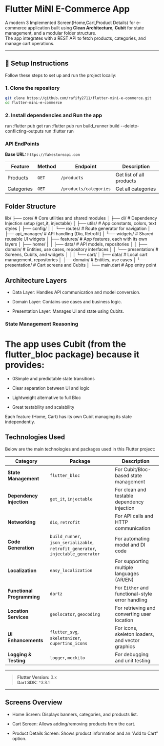 # Flutter MiNI E-Commerce App

A modern 3 Implemented Screen(Home,Cart,Product Details) for e-commerce application built using **Clean Architecture**, **Cubit** for state management, and a modular folder structure.  
The app integrates with a REST API to fetch products, categories, and manage cart operations.

---

## 🚀 Setup Instructions

Follow these steps to set up and run the project locally:

### 1. Clone the repository
```bash
git clone https://github.com/rafify2711/flutter-mini-e-commerce.git
cd flutter-mini-e-commerce
```
### 2. Install dependencies and Run the app
run :flutter pub get
run :flutter pub run build_runner build --delete-conflicting-outputs
run :flutter run

### API EndPoints 
**Base URL:** `https://fakestoreapi.com`


| Feature | Method | Endpoint               | Description |
|----------|---------|------------------------|--------------|
| Products | `GET` | `/products`            | Get list of all products |
| Categories | `GET` | `/products/categories` | Get all categories |

## Folder Structure
lib/
├── core/ # Core utilities and shared modules
│ ├── di/ # Dependency Injection setup (get_it, injectable)
│ ├── utils/ # App constants, colors, text styles
│ ├── config/
│ │ └── routes/ # Route generator for navigation
│ ├── api_manager/ # API handling (Dio, Retrofit)
│ └── widgets/ # Shared reusable UI widgets
│
├── features/ # App features, each with its own layers
│ ├── home/
│ │ ├── data/ # API models, repositories
│ │ ├── domain/ # Entities, use cases, repository interfaces
│ │ └── presentation/ # Screens, Cubits, and widgets
│ │
│ └── cart/
│ ├── data/ # Local cart management, repositories
│ ├── domain/ # Entities, use cases
│ └── presentation/ # Cart screens and Cubits
│
└── main.dart # App entry point
## Architecture Layers

- Data Layer: Handles API communication and model conversion.

- Domain Layer: Contains use cases and business logic.

- Presentation Layer: Manages UI and state using Cubits.


### State Management Reasoning

# The app uses Cubit (from the flutter_bloc package) because it provides:

- 0Simple and predictable state transitions

- Clear separation between UI and logic

- Lightweight alternative to full Bloc

- Great testability and scalability

Each feature (Home, Cart) has its own Cubit managing its state independently.

## Technologies Used

Below are the main technologies and packages used in this Flutter project:

| Category | Package | Description |
|-----------|----------|-------------|
| **State Management** | `flutter_bloc` | For Cubit/Bloc-based state management |
| **Dependency Injection** | `get_it`, `injectable` | For clean and testable dependency injection |
| **Networking** | `dio`, `retrofit` | For API calls and HTTP communication |
| **Code Generation** | `build_runner`, `json_serializable`, `retrofit_generator`, `injectable_generator` | For automating model and DI code |
| **Localization** | `easy_localization` | For supporting multiple languages (AR/EN) |
| **Functional Programming** | `dartz` | For `Either` and functional-style error handling |
| **Location Services** | `geolocator`, `geocoding` | For retrieving and converting user location |
| **UI Enhancements** | `flutter_svg`, `skeletonizer`, `cupertino_icons` | For icons, skeleton loaders, and vector graphics |
| **Logging & Testing** | `logger`, `mockito` | For debugging and unit testing |

---

>  **Flutter Version:** 3.x  
>  **Dart SDK:** ^3.8.1

---

## Screens Overview
 - Home Screen: Displays banners, categories, and products list.

 - Cart Screen: Allows adding/removing products from the cart.

 - Product Details Screen: Shows product information and an “Add to Cart” option.


